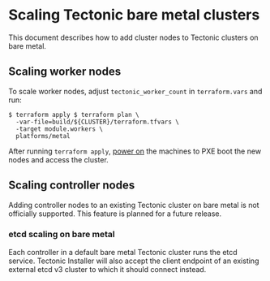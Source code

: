 # Scaling Tectonic bare metal clusters

This document describes how to add cluster nodes to Tectonic clusters on bare metal.

## Scaling worker nodes

To scale worker nodes, adjust `tectonic_worker_count` in `terraform.vars` and run:

```
$ terraform apply $ terraform plan \
  -var-file=build/${CLUSTER}/terraform.tfvars \
  -target module.workers \
  platforms/metal
```
After running `terraform apply`, [power on][power-on] the machines to PXE boot the new nodes and access the cluster.

## Scaling controller nodes

Adding controller nodes to an existing Tectonic cluster on bare metal is not officially supported. This feature is planned for a future release.

### etcd scaling on bare metal

Each controller in a default bare metal Tectonic cluster runs the etcd service. Tectonic Installer will also accept the client endpoint of an existing external etcd v3 cluster to which it should connect instead.


[matchbox-docs]: https://coreos.com/matchbox/docs/latest
[power-on]: ../install/bare-metal/metal-terraform.md#power-on

